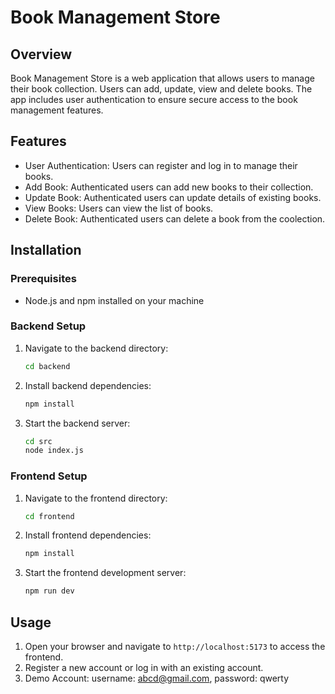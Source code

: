 # Book Management Store

## Overview

Book Management Store is a web application that allows users to manage their book collection. Users can add, update, view and delete books. The app includes user authentication to ensure secure access to the book management features.

## Features

- User Authentication: Users can register and log in to manage their books.
- Add Book: Authenticated users can add new books to their collection.
- Update Book: Authenticated users can update details of existing books.
- View Books: Users can view the list of books.
- Delete Book: Authenticated users can delete a book from the coolection.


## Installation

### Prerequisites

- Node.js and npm installed on your machine

### Backend Setup

1. Navigate to the backend directory:
    ```sh
    cd backend
    ```

2. Install backend dependencies:
    ```sh
    npm install
    ```
    
3. Start the backend server:
    ```sh
    cd src
    node index.js
    ```

### Frontend Setup

1. Navigate to the frontend directory:
    ```sh
    cd frontend
    ```

2. Install frontend dependencies:
    ```sh
    npm install
    ```

3. Start the frontend development server:
    ```sh
    npm run dev
    ```

## Usage

1. Open your browser and navigate to `http://localhost:5173` to access the frontend.
2. Register a new account or log in with an existing account.
3. Demo Account: username: abcd@gmail.com, password: qwerty

